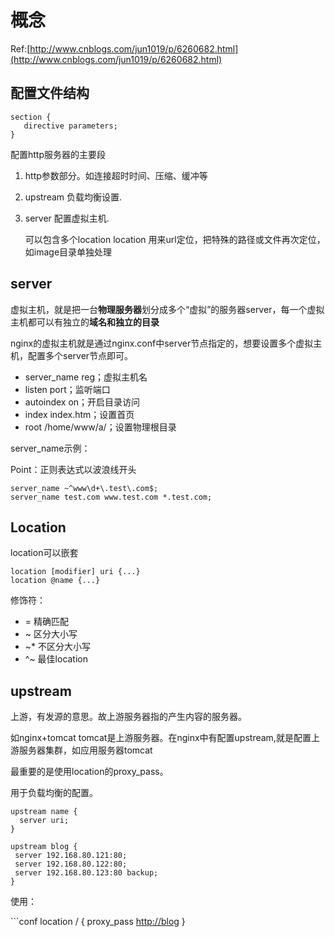 # 概念

Ref:[http://www.cnblogs.com/jun1019/p/6260682.html](http://www.cnblogs.com/jun1019/p/6260682.html)

## 配置文件结构

```text
section {
   directive parameters;
}
```

配置http服务器的主要段

1. http参数部分。如连接超时时间、压缩、缓冲等
2. upstream 负载均衡设置.
3. server 配置虚拟主机.

   可以包含多个location location 用来url定位，把特殊的路径或文件再次定位，如image目录单独处理

## server

虚拟主机，就是把一台**物理服务器**划分成多个“虚拟”的服务器server，每一个虚拟主机都可以有独立的**域名和独立的目录**

nginx的虚拟主机就是通过nginx.conf中server节点指定的，想要设置多个虚拟主机，配置多个server节点即可。

* server\_name reg；虚拟主机名
* listen port；监听端口
* autoindex on；开启目录访问
* index index.htm；设置首页
* root /home/www/a/；设置物理根目录

server\_name示例：

Point：正则表达式以波浪线开头

```text
server_name ~^www\d+\.test\.com$; 
server_name test.com www.test.com *.test.com;
```

## Location

location可以嵌套

```text
location [modifier] uri {...}
location @name {...}
```

修饰符：

* = 精确匹配
* ~ 区分大小写
* ~\* 不区分大小写
* ^~ 最佳location

## upstream

上游，有发源的意思。故上游服务器指的产生内容的服务器。

如nginx+tomcat tomcat是上游服务器。在nginx中有配置upstream,就是配置上游服务器集群，如应用服务器tomcat

最重要的是使用location的proxy\_pass。

用于负载均衡的配置。

```text
upstream name {
  server uri;
}

upstream blog {
 server 192.168.80.121:80;
 server 192.168.80.122:80;
 server 192.168.80.123:80 backup;
}
```

使用：

\`\`\`conf location / { proxy\_pass [http://blog](http://blog) }

